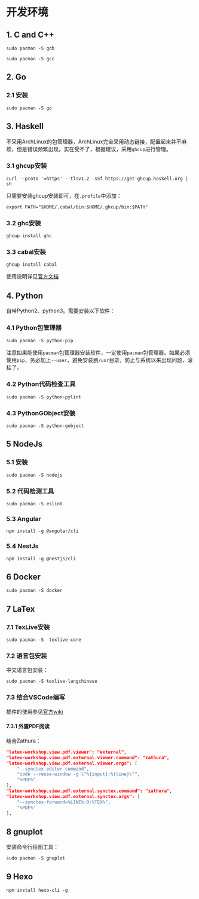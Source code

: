 # 开发环境

## 1. C and C++

```shell
sudo pacman -S gdb
```

```shell
sudo pacman -S gcc
```

## 2. Go

### 2.1 安装

```shell
sudo pacman -S go
```

## 3. Haskell

不采用ArchLinux的包管理器，ArchLinux完全采用动态链接，配置起来并不麻烦，但是错误频繁出现。实在受不了，根据建议，采用`ghcup`进行管理。

### 3.1 ghcup安装

```shell
curl --proto '=https' --tlsv1.2 -sSf https://get-ghcup.haskell.org | sh
```

只需要安装ghcup安装即可，在`.profile`中添加：

```shell
export PATH="$HOME/.cabal/bin:$HOME/.ghcup/bin:$PATH"
```

### 3.2 ghc安装

```shell
ghcup install ghc
```

### 3.3 cabal安装

```shell
ghcup install cabal
```

使用说明详见[官方文档](https://cabal.readthedocs.io)

## 4. Python

自带Python2、python3。需要安装以下软件：

### 4.1 Python包管理器

```shell
sudo pacman -S python-pip
```

注意如果能使用`pacman`包管理器安装软件，一定使用`pacman`包管理器。如果必须使用`pip`，务必加上`--user`，避免安装到`/usr`目录，防止与系统以来出现问题，滚挂了。

### 4.2 Python代码检查工具

```shell
sudo pacman -S python-pylint
```

### 4.3 PythonGObject安装

```shell
sudo pacman -S python-gobject
```

## 5 NodeJs

### 5.1 安装

```shell
sudo pacman -S nodejs
```

### 5.2 代码检测工具

```shell
sudo pacman -S eslint
```

### 5.3 Angular

```shell
npm install -g @angular/cli
```

### 5.4 NestJs

```shell
npm install -g @nestjs/cli
```

## 6 Docker

```shell
sudo pacman -S docker
```

## 7 LaTex

### 7.1 TexLive安装

```shell
sudo pacman -S  texlive-core
```

### 7.2 语言包安装

中文语言包安装：

```shell
sudo pacman -S texlive-langchinese
```

### 7.3 结合VSCode编写

插件的使用参见[官方wiki](https://github.com/James-Yu/LaTeX-Workshop/wiki)

#### 7.3.1 外置PDF阅读

结合Zathura：

```json
"latex-workshop.view.pdf.viewer": "external",
"latex-workshop.view.pdf.external.viewer.command": "zathura",
"latex-workshop.view.pdf.external.viewer.args": [
    "--synctex-editor-command",
    "code --reuse-window -g \"%{input}:%{line}\"",
    "%PDF%"
],
"latex-workshop.view.pdf.external.synctex.command": "zathura",
"latex-workshop.view.pdf.external.synctex.args": [
    "--synctex-forward=%LINE%:0:%TEX%",
    "%PDF%"
],
```

## 8 gnuplot

安装命令行绘图工具：

```shell
sudo pacman -S gnuplot
```

## 9 Hexo

```shell
npm install hexo-cli -g
```
